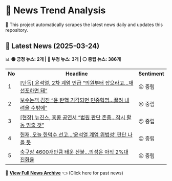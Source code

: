 # 📰 News Trend Analysis

🚀 This project automatically scrapes the latest news daily and updates this repository.

## 📅 Latest News (2025-03-24)

📊 **🟢 긍정 뉴스: 2개 | 🔴 부정 뉴스: 3개 | ⚪ 중립 뉴스: 386개**  

<table>
    <tr>
        <th>No</th>
        <th>Headline</th>
        <th>Sentiment</th>
    </tr>
    <tr>
        <td>1</td>
        <td><a href="https:///n.news.naver.com/article/028/0002737130?ntype=RANKING">[단독] 윤석열, 2차 계엄 언급 “의원부터 잡으라고…재선포하면 돼“</a></td>
        <td>😐 중립</td>
    </tr>
    <tr>
        <td>2</td>
        <td><a href="https:///n.news.naver.com/article/028/0002737057?ntype=RANKING">보수논객 김진 “윤 탄핵 기각되면 민중혁명…끌려 내려올 수밖에”</a></td>
        <td>😐 중립</td>
    </tr>
    <tr>
        <td>3</td>
        <td><a href="https:///n.news.naver.com/article/028/0002737128?ntype=RANKING">[현장] 뉴진스, 홍콩 공연서 “법원 판단 존중…잠시 활동 멈출 것”</a></td>
        <td>😐 중립</td>
    </tr>
    <tr>
        <td>4</td>
        <td><a href="https:///n.news.naver.com/article/028/0002737056?ntype=RANKING">헌재, 오늘 한덕수 선고…‘윤석열 계엄 위법성’ 판단 나올 듯</a></td>
        <td>😐 중립</td>
    </tr>
    <tr>
        <td>5</td>
        <td><a href="https:///n.news.naver.com/article/028/0002737012?ntype=RANKING">축구장 4600개만큼 태운 산불…의성은 아직 2%대 진화율</a></td>
        <td>😐 중립</td>
    </tr></table>  

📜 **[View Full News Archive](news_archive.md)** 👈 (Click here for past news)
